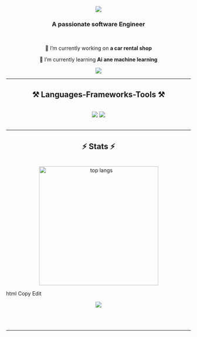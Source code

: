 
<h1 align="center">
    <img src="https://readme-typing-svg.herokuapp.com/?font=Righteous&size=35&center=true&vCenter=true&width=500&height=70&duration=4000&lines=Hi+There!+👋;+I'm+Abdo!;" />
</h1>

<h3 align="center">A passionate software Engineer</h3>

<br/>

<div align="center">
 
 🔭 I’m currently working on **a  car rental shop**
 
 🌱 I’m currently learning **Ai ane machine learning**


 </div>
 
<div align="center"> 
  <a href="mailto:abdomostafa751761c@gmail.com">
    <img src="https://img.shields.io/badge/Gmail-333333?style=for-the-badge&logo=gmail&logoColor=red" />
  </a>
</div>

 <hr/>
 
<h2 align="center">⚒️ Languages-Frameworks-Tools ⚒️</h2>
<br/>
<div align="center">
    <img src="https://skillicons.dev/icons?i=html,css,vscode,github,tailwind,git,r,mongodb" />
    <img src="https://skillicons.dev/icons?i=python,javascript,typescript,c++,java,mysql" /><br>
</div>

<br/>
<hr/>




<h2 align="center">⚡ Stats ⚡</h2>
<br>
<div align=center>
  <img width=325 align="center" src="https://github-readme-stats.vercel.app/api/top-langs/?username=ABDO-M7&theme=radical&hide_border=false&include_all_commits=true&count_private=true&layout=compact" alt="top langs" />
  <br/>
  
</div>

html
Copy
Edit
<div align="center">
  <img src="https://quotes-github-readme.vercel.app/api?type=horizontal&theme=radical" />
</div>

<br/><br/>

<hr/>

<br/>



<br/>
